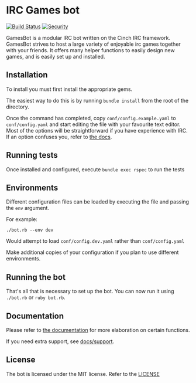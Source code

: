 IRC Games bot
=============

[![Build Status](https://travis-ci.org/Zarthus/irc-games-bot.svg)](https://travis-ci.org/Zarthus/irc-games-bot)
[![Security](https://hakiri.io/github/Zarthus/irc-games-bot/master.svg)](https://hakiri.io/github/Zarthus/irc-games-bot/master)

GamesBot is a modular IRC bot written on the Cinch IRC framework. GamesBot strives to host a large variety of enjoyable
irc games together with your friends. It offers many helper functions to easily design new games, and is easily set up and installed.

## Installation

To install you must first install the appropriate gems.

The easiest way to do this is by running `bundle install` from the root of the directory.

Once the command has completed, copy `conf/config.example.yaml` to `conf/config.yaml` and start editing the file with your favourite text editor.
Most of the options will be straightforward if you have experience with IRC. If an option confuses you, refer to [the docs](docs/configuration.md).

## Running tests

Once installed and configured, execute `bundle exec rspec` to run the tests

## Environments

Different configuration files can be loaded by executing the file and passing the `env` argument.

For example:
```
./bot.rb --env dev
```

Would attempt to load `conf/config.dev.yaml` rather than `conf/config.yaml`

Make additional copies of your configuration if you plan to use different environments.

## Running the bot

That's all that is necessary to set up the bot. You can now run it using `./bot.rb` or `ruby bot.rb`.

## Documentation

Please refer to [the documentation](docs) for more elaboration on certain functions.

If you need extra support, see [docs/support](docs/support.md).

## License

The bot is licensed under the MIT license. Refer to the [LICENSE](LICENSE)